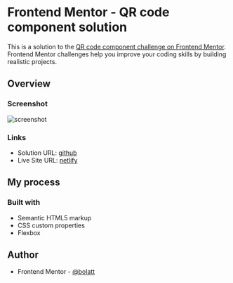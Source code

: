 # Frontend Mentor - QR code component solution

This is a solution to the [QR code component challenge on Frontend Mentor](https://www.frontendmentor.io/challenges/qr-code-component-iux_sIO_H). Frontend Mentor challenges help you improve your coding skills by building realistic projects.

## Overview

### Screenshot

![screenshot](https://user-images.githubusercontent.com/83052118/210547081-99522a8b-a96e-438b-8da5-b271f81ebd56.png)

### Links

- Solution URL: [github](https://github.com/bolattt/frontend-mentor-qr-code)
- Live Site URL: [netlify](https://deft-sunburst-15bc56.netlify.app/)

## My process

### Built with

- Semantic HTML5 markup
- CSS custom properties
- Flexbox

## Author

- Frontend Mentor - [@bolatt](https://www.frontendmentor.io/profile/bolattt)
